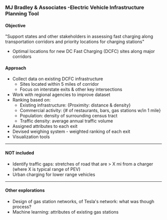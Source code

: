 ### MJ Bradley & Associates -Electric Vehicle Infrastructure Planning Tool

#### Objective

"Support states and other stakeholders in assessing fast charging along transportation corridors and priority locations for charging stations"

* Optimal locations for new DC Fast Charging (DCFC) sites along major corridors

#### Approach

* Collect data on existing DCFC infrastructure
  * Sites located within 5 miles of corridor
  * Focus on interstate exits & other key intersections
* Work with regional agencies to improve dataset
* Ranking based on:
  * Existing infrastructure: {Proximity: distance & density}
  * Commercial activity: {# of restaurants, bars, gas stations w/in 1 mile}
  * Population: density of surrounding census tract
  * Traffic density: average annual traffic volume
* Assigned attributes to each exit
* Devised weighing system - weighted ranking of each exit
* Visualization tools

---

#### NOT included

* Identify traffic gaps: stretches of road that are > X mi from a charger (where X is typical range of PEV)
* Urban charging for lower range vehicles

---

#### Other explorations

* Design of gas station networks, of Tesla's network: what was though process? 
* Machine learning: attributes of existing gas stations